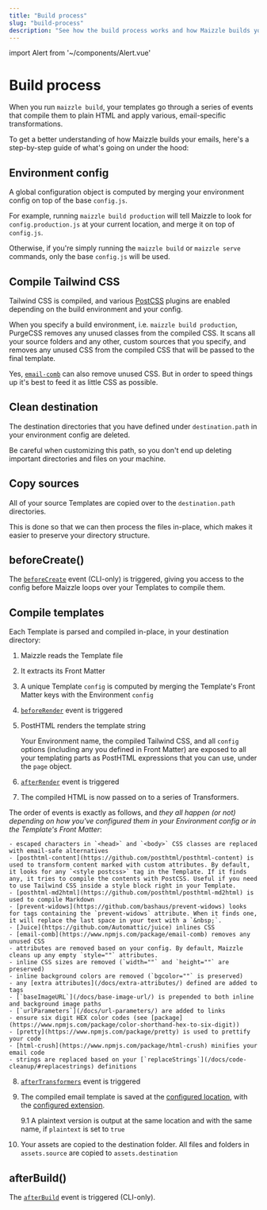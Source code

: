 ```yaml
---
title: "Build process"
slug: "build-process"
description: "See how the build process works and how Maizzle builds your emails"
---
```


import Alert from '~/components/Alert.vue'

# Build process

When you run `maizzle build`, your templates go through a series of events that compile them to plain HTML and apply various, email-specific transformations.

To get a better understanding of how Maizzle builds your emails, here's a step-by-step guide of what's going on under the hood:

## Environment config

A global configuration object is computed by merging your environment config on top of the base `config.js`.

For example, running `maizzle build production` will tell Maizzle to look for `config.production.js` at your current location, and merge it on top of `config.js`.

Otherwise, if you're simply running the `maizzle build` or `maizzle serve` commands, only the base `config.js` will be used.

## Compile Tailwind CSS

Tailwind CSS is compiled, and various [PostCSS](https://postcss.org/) plugins are enabled depending on the build environment and your config.

When you specify a build environment, i.e. `maizzle build production`, PurgeCSS removes any unused classes from the compiled CSS. It scans all your source folders and any other, custom sources that you specify, and removes any unused CSS from the compiled CSS that will be passed to the final template.

<alert>Yes, <a href="/docs/code-cleanup/#removeunusedcss"><code>email-comb</code></a> can also remove unused CSS. But in order to speed things up it's best to feed it as little CSS as possible.</alert>

## Clean destination

The destination directories that you have defined under `destination.path` in your environment config are deleted.

<alert type="warning">Be careful when customizing this path, so you don't end up deleting important directories and files on your machine.</alert>

## Copy sources

All of your source Templates are copied over to the `destination.path` directories. 

This is done so that we can then process the files in-place, which makes it easier to preserve your directory structure.

## beforeCreate()

The [`beforeCreate`](/docs/events/#beforecreate) event (CLI-only) is triggered, giving you access to the config before Maizzle loops over your Templates to compile them.

## Compile templates

Each Template is parsed and compiled in-place, in your destination directory:

1. Maizzle reads the Template file

2. It extracts its Front Matter

3. A unique Template `config` is computed by merging the Template's Front Matter keys with the Environment `config`
  
4. [`beforeRender`](/docs/events/#beforerender) event is triggered

5. PostHTML renders the template string

    Your Environment name, the compiled Tailwind CSS, and all `config` options (including any you defined in Front Matter) are exposed to all your templating parts as PostHTML expressions that you can use, under the `page` object.

6. [`afterRender`](/docs/events/#afterrender) event is triggered

7. The compiled HTML is now passed on to a series of Transformers. 

  The order of events is exactly as follows, and *they all happen (or not) depending on how you've configured them in your Environment config or in the Template's Front Matter*:

    - escaped characters in `<head>` and `<body>` CSS classes are replaced with email-safe alternatives
    - [posthtml-content](https://github.com/posthtml/posthtml-content) is used to transform content marked with custom attributes. By default, it looks for any `<style postcss>` tag in the Template. If it finds any, it tries to compile the contents with PostCSS. Useful if you need to use Tailwind CSS inside a style block right in your Template.
    - [posthtml-md2html](https://github.com/posthtml/posthtml-md2html) is used to compile Markdown
    - [prevent-widows](https://github.com/bashaus/prevent-widows) looks for tags containing the `prevent-widows` attribute. When it finds one, it will replace the last space in your text with a `&nbsp;`.
    - [Juice](https://github.com/Automattic/juice) inlines CSS
    - [email-comb](https://www.npmjs.com/package/email-comb) removes any unused CSS
    - attributes are removed based on your config. By default, Maizzle cleans up any empty `style=""` attributes.
    - inline CSS sizes are removed (`width=""` and `height=""` are preserved)
    - inline background colors are removed (`bgcolor=""` is preserved)
    - any [extra attributes](/docs/extra-attributes/) defined are added to tags
    - [`baseImageURL`](/docs/base-image-url/) is prepended to both inline and background image paths
    - [`urlParameters`](/docs/url-parameters/) are added to links
    - ensure six digit HEX color codes (see [package](https://www.npmjs.com/package/color-shorthand-hex-to-six-digit))
    - [pretty](https://www.npmjs.com/package/pretty) is used to prettify your code
    - [html-crush](https://www.npmjs.com/package/html-crush) minifies your email code
    - strings are replaced based on your [`replaceStrings`](/docs/code-cleanup/#replacestrings) definitions

8. [`afterTransformers`](/docs/events/#aftertransformers) event is triggered

9. The compiled email template is saved at the [configured location](/docs/build-config/#path), with the [configured extension](/docs/build-config/#extension).

    9.1 A plaintext version is output at the same location and with the same name, if `plaintext` is set to `true`

10. Your assets are copied to the destination folder. All files and folders in `assets.source` are copied to `assets.destination`

## afterBuild()

The [`afterBuild`](/docs/events/#afterbuild) event is triggered (CLI-only).
